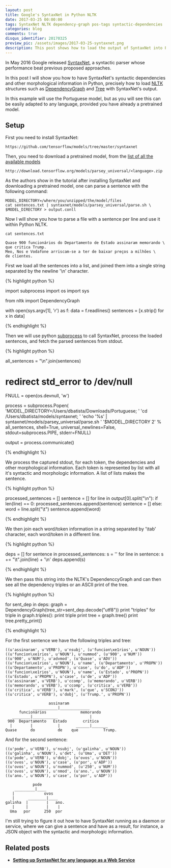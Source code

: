 ```yaml
---
layout: post
title: Google's SyntaxNet in Python NLTK
date: 2017-03-25 00:00:00
tags: SyntaxNet NLTK dependency-graph pos-tags syntactic-dependencies
categories: blog
comments: true
disqus_identifier: 20170325
preview_pic: /assets/images/2017-03-25-syntaxnet.png
description: This post shows how to load the output of SyntaxNet into Python NLTK toolkit, precisely how to instantiate a DependencyGraph object with SyntaxNet's output.
---
```


In May 2016 Google released [SyntaxNet](https://research.googleblog.com/2016/05/announcing-syntaxnet-worlds-most.html), a syntactic parser whose performance beat previous proposed approaches.

In this post I will show you how to have SyntaxNet's syntactic dependencies and other morphological information in Python, precisely how to load [NLTK](http://www.nltk.org/) structures such as [DependencyGraph](http://www.nltk.org/_modules/nltk/parse/dependencygraph.html) and [Tree](http://www.nltk.org/_modules/nltk/tree.html) with SyntaxNet's output.

 In this example will use the Portuguese model, but as you will see this can be easily adapted to any language, provided you have already a pretrained model.


## Setup

First you need to install SyntaxNet:

    https://github.com/tensorflow/models/tree/master/syntaxnet


Then, you need to download a pretrained model, from the [list of all the available models](https://github.com/tensorflow/models/blob/master/syntaxnet/g3doc/universal.md)

    http://download.tensorflow.org/models/parsey_universal/<language>.zip


As the authors show in the tutorial after installing SyntaxNet and downloading a pretrained model, one can parse a sentence with the following command:

    MODEL_DIRECTORY=/where/you/unzipped/the/model/files
    cat sentences.txt | syntaxnet/models/parsey_universal/parse.sh \
    $MODEL_DIRECTORY > output.conll


Now I will show you how to parse a file with a sentence per line and use it within Python NLTK.

    cat sentences.txt

	Quase 900 funcionários do Departamento de Estado assinaram memorando \
	que critica Trump.
	Meo, Nos e Vodafone arriscam-se a ter de baixar preços a milhões \
	de clientes.


First we load all the sentences into a list, and joined them into a single string separated by the newline '\n' character.


{% highlight python %}

import subprocess
import os
import sys

from nltk import DependencyGraph

with open(sys.argv[1], 'r') as f:
    data = f.readlines()
    sentences = [x.strip() for x in data]

{% endhighlight %}



Then we will use python [subprocess](https://docs.python.org/2/library/subprocess.html) to call SyntaxNet, process the loaded sentences, and fetch the parsed sentences from stdout.

{% highlight python %}

all_sentences = "\n".join(sentences)

# redirect std_error to /dev/null
FNULL = open(os.devnull, 'w')

process = subprocess.Popen(
    'MODEL_DIRECTORY=/Users/dbatista/Downloads/Portuguese; '
    'cd /Users/dbatista/models/syntaxnet; '
    'echo \'%s\' | syntaxnet/models/parsey_universal/parse.sh '
    '$MODEL_DIRECTORY 2' % all_sentences,
    shell=True,
    universal_newlines=False,
    stdout=subprocess.PIPE,
    stderr=FNULL)

output = process.communicate()

{% endhighlight %}

We process the captured stdout, for each token, the dependencies and other morphological information. Each token is represented by list with all it's syntactic and morphologic information. A list of lists makes the sentence.

{% highlight python %}

processed_sentences = []
sentence = []
for line in output[0].split("\n"):
    if len(line) == 0:
        processed_sentences.append(sentence)
        sentence = []
    else:
        word = line.split("\t")
        sentence.append(word)

{% endhighlight %}

We then join each word/token information in a string separated by '\tab' character, each word/token in a different line.

{% highlight python %}

deps = []
for sentence in processed_sentences:
    s = ''
    for line in sentence:
        s += "\t".join(line) + '\n'
    deps.append(s)

{% endhighlight %}

We then pass this string into the NLTK's DependenccyGraph and can then see all the dependency triples or an ASCII print of the tree.

{% highlight python %}

for sent_dep in deps:
    graph = DependencyGraph(tree_str=sent_dep.decode("utf8"))
    print "triples"
    for triple in graph.triples():
        print triple
    print
    tree = graph.tree()
    print tree.pretty_print()

{% endhighlight %}


For the first sentence we have the following triples and tree:

    ((u'assinaram', u'VERB'), u'nsubj', (u'funcion\xe1rios', u'NOUN'))
    ((u'funcion\xe1rios', u'NOUN'), u'nummod', (u'900', u'NUM'))
    ((u'900', u'NUM'), u'advmod', (u'Quase', u'ADV'))
    ((u'funcion\xe1rios', u'NOUN'), u'name', (u'Departamento', u'PROPN'))
    ((u'Departamento', u'PROPN'), u'case', (u'do', u'ADP'))
    ((u'funcion\xe1rios', u'NOUN'), u'name', (u'Estado', u'PROPN'))
    ((u'Estado', u'PROPN'), u'case', (u'de', u'ADP'))
    ((u'assinaram', u'VERB'), u'ccomp', (u'memorando', u'VERB'))
    ((u'memorando', u'VERB'), u'ccomp', (u'critica', u'VERB'))
    ((u'critica', u'VERB'), u'mark', (u'que', u'SCONJ'))
    ((u'critica', u'VERB'), u'dobj', (u'Trump.', u'PROPN'))

                       assinaram
                ___________|_____________
          funcionários               memorando
       ________|___________              |
     900  Departamento   Estado       critica
      |        |           |       ______|_______
    Quase      do          de    que           Trump.


And for the second sentence:


    ((u'pode', u'VERB'), u'nsubj', (u'galinha', u'NOUN'))
    ((u'galinha', u'NOUN'), u'det', (u'Uma', u'DET'))
    ((u'pode', u'VERB'), u'dobj', (u'ovos', u'NOUN'))
    ((u'ovos', u'NOUN'), u'case', (u'por', u'ADP'))
    ((u'ovos', u'NOUN'), u'nummod', (u'250', u'NUM'))
    ((u'ovos', u'NOUN'), u'nmod', (u'ano.', u'NOUN'))
    ((u'ano.', u'NOUN'), u'case', (u'por', u'ADP'))

                pode
        _________|____
       |             ovos
       |      ________|____
    galinha  |        |   ano.
       |     |        |    |
      Uma   por      250  por


I'm still trying to figure it out how to have SyntaxNet running as a daemon or service, where we can give a sentence and have as a result, for instance, a JSON object with the syntactic and morphologic information.


## __Related posts__

 * __[Setting up SyntaxNet for any language as a Web Service](../../../../../blog/2017/07/22/SyntaxNet-API-Portuguese/)__